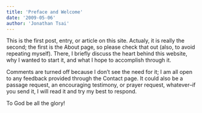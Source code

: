 ```yaml
---
title: 'Preface and Welcome'
date: '2009-05-06'
author: 'Jonathan Tsai'
---
```

This is the first post, entry, or article on this site. Actualy, it is really the second; the first is the About page, so please check that out (also, to avoid repeating myself). There, I briefly discuss the heart behind this website, why I wanted to start it, and what I hope to accomplish through it.

Comments are turned off because I don’t see the need for it; I am all open to any feedback provided through the Contact page. It could also be a passage request, an encouraging testimony, or prayer request, whatever–if you send it, I will read it and try my best to respond.

To God be all the glory!
